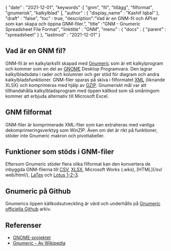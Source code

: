 {
  "date" : "2021-12-01",
  "keywords" :[ "gnm", "fil", "tillägg", "filformat", "gnumerisk", "kalkylblad" ],
  "author" : {
    "display_name" : "Kashif Iqbal"
},
  "draft" : "false",
  "toc" : true,
  "description":"Vad är en GNM-fil och API:er som kan skapa och öppna GNM-filer.",
  "title" :"GNM - Gnumeric Spreadsheet File Format",
  "linktitle" : "GNM",
  "menu" : {
    "docs" : {
      "parent" : "spreadsheet"
}
},
  "lastmod" : "2021-12-01"
}

## Vad är en GNM fil?

GNM-fil är en kalkylarksfil skapad med [Gnumeric](https://en.wikipedia.org/wiki/Gnumeric) som är ett kalkylprogram och kommer som en del av [GNOME](https://www.gnome.org/) Desktop Programvara. Den lagrar kalkylbladsdata i rader och kolumner och ger stöd för diagram och andra kalkylbladsfunktioner. GNM-filer sparas på skiva i filformatet [XML](/sv/web/xml/) (liknande XLSX) och komprimeras med hjälp av [GZIP](/sv/compression/gz/). Gnumeriskt mål var att tillhandahålla kalkylbladsprogram med öppen källkod som så småningom kommer att erbjuda alternativ till Microsoft Excel.

## GNM filformat

GNM-filer är komprimerade XML-filer som kan extraheras med vanliga dekomprimeringsverktyg som WinZIP. Även om det är rikt på funktioner, stöder inte Gnumeric makron och pivottabeller.

## Funktioner som stöds i GNM-filer

Eftersom Gnumeric stöder flera olika filformat kan den konvertera de inbyggda GNM-filerna till [CSV](/sv/spreadsheet/csv/), [XLSX](/sv/spreadsheet/xlsx/), Microsoft Works (.wks), [HTML](/sv/ web/html/), [LaTex](/sv/word-processing/latex/) och [Lotus 1-2-3](/sv/spreadsheet/123/).

## Gnumeric på Github

Gnumerics öppen källkodsutveckling är värd och underhålls på [Gnumeric officiella Github](https://github.com/GNOME/gnumeric) arkiv.

## Referenser

* [GNOME-projektet](https://en.wikipedia.org/wiki/The_GNOME_Project)
* [Gnumeric - Av Wikipedia](https://en.wikipedia.org/wiki/Gnumeric)

